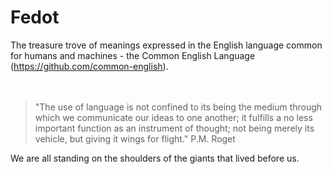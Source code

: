 # Fedot
The treasure trove of meanings expressed in the English language common for humans and machines - the Common English Language (https://github.com/common-english).<br><br><br>
> "The use of language is not confined to its being the medium through which we communicate our ideas to one another; it fulfills a no less important function as an instrument of thought; not being merely its vehicle, but giving it wings for flight." P.M. Roget<br>

We are all standing on the shoulders of the giants that lived before us.
